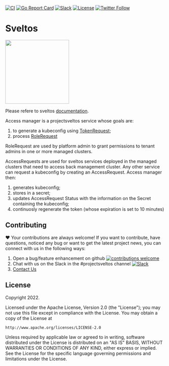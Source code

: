 [![CI](https://github.com/projectsveltos/access-manager/actions/workflows/main.yaml/badge.svg)](https://github.com/projectsveltos/access-manager/actions)
[![Go Report Card](https://goreportcard.com/badge/github.com/projectsveltos/access-manager)](https://goreportcard.com/report/github.com/projectsveltos/accesss-manager)
[![Slack](https://img.shields.io/badge/join%20slack-%23projectsveltos-brighteen)](https://join.slack.com/t/projectsveltos/shared_invite/zt-1hraownbr-W8NTs6LTimxLPB8Erj8Q6Q)
[![License](https://img.shields.io/badge/license-Apache-blue.svg)](LICENSE)
[![Twitter Follow](https://img.shields.io/twitter/follow/projectsveltos?style=social)](https://twitter.com/projectsveltos)

# Sveltos

<img src="https://raw.githubusercontent.com/projectsveltos/sveltos/main/docs/assets/logo.png" width="200">

Please refere to sveltos [documentation](https://projectsveltos.github.io/sveltos/).

Access manager is a projectsveltos service whose goals are:
1) to generate a kubeconfig using [TokenRequest](https://kubernetes.io/docs/reference/kubernetes-api/authentication-resources/token-request-v1/);
2) process [RoleRequest](https://raw.githubusercontent.com/projectsveltos/libsveltos/v0.6.0/api/v1alpha1/rolerequest_type.go)

RoleRequest are used by platform admin to grant permissions to tenant admins in one or more managed clusters.

AccessRequests are used for sveltos services deployed in the managed clusters that need to access back management cluster.
Any other service can request a kubeconfig by creating an AccessRequest. 
Access manager then:
1. generates kubeconfig;
2. stores in a secret;
3. updates AccessRequest Status with the information on the Secret containing the kubeconfig;
4. continuosly regenerate the token (whose expiration is set to 10 minutes)

## Contributing 

❤️ Your contributions are always welcome! If you want to contribute, have questions, noticed any bug or want to get the latest project news, you can connect with us in the following ways:

1. Open a bug/feature enhancement on github [![contributions welcome](https://img.shields.io/badge/contributions-welcome-brightgreen.svg?style=flat)](https://github.com/projectsveltos/sveltos-manager/issues)
2. Chat with us on the Slack in the #projectsveltos channel [![Slack](https://img.shields.io/badge/join%20slack-%23projectsveltos-brighteen)](https://join.slack.com/t/projectsveltos/shared_invite/zt-1hraownbr-W8NTs6LTimxLPB8Erj8Q6Q)
3. [Contact Us](mailto:support@projectsveltos.io)

## License

Copyright 2022.

Licensed under the Apache License, Version 2.0 (the "License");
you may not use this file except in compliance with the License.
You may obtain a copy of the License at

    http://www.apache.org/licenses/LICENSE-2.0

Unless required by applicable law or agreed to in writing, software
distributed under the License is distributed on an "AS IS" BASIS,
WITHOUT WARRANTIES OR CONDITIONS OF ANY KIND, either express or implied.
See the License for the specific language governing permissions and
limitations under the License.
